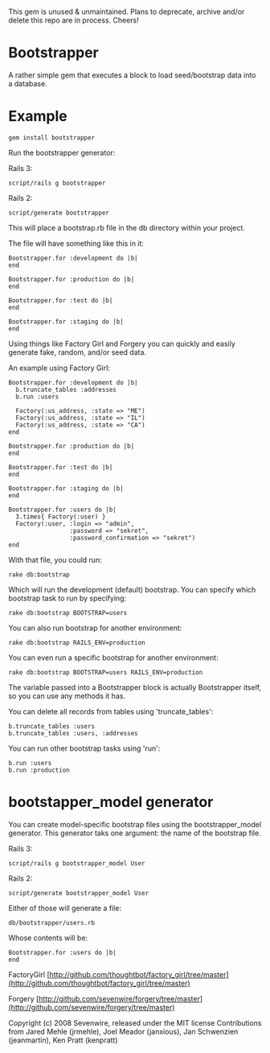 This gem is unused & unmaintained.  Plans to deprecate, archive and/or delete this repo are in process.  Cheers!

Bootstrapper
============

  A rather simple gem that executes a block to load seed/bootstrap data
  into a database.


Example
=======

    gem install bootstrapper

  Run the bootstrapper generator:

  Rails 3:

    script/rails g bootstrapper

  Rails 2:

    script/generate bootstrapper


  This will place a bootstrap.rb file in the db directory within your project.

  The file will have something like this in it:

    Bootstrapper.for :development do |b|
    end

    Bootstrapper.for :production do |b|
    end

    Bootstrapper.for :test do |b|
    end

    Bootstrapper.for :staging do |b|
    end

  Using things like Factory Girl and Forgery you can quickly and easily
  generate fake, random, and/or seed data.

  An example using Factory Girl:

    Bootstrapper.for :development do |b|
      b.truncate_tables :addresses
      b.run :users

      Factory(:us_address, :state => "ME")
      Factory(:us_address, :state => "IL")
      Factory(:us_address, :state => "CA")
    end

    Bootstrapper.for :production do |b|
    end

    Bootstrapper.for :test do |b|
    end

    Bootstrapper.for :staging do |b|
    end

    Bootstrapper.for :users do |b|
      3.times{ Factory(:user) }
      Factory(:user, :login => "admin",
                     :password => "sekret",
                     :password_confirmation => "sekret")
    end

  With that file, you could run:

    rake db:bootstrap

  Which will run the development (default) bootstrap.  You can specify which
  bootstrap task to run by specifying:

    rake db:bootstrap BOOTSTRAP=users

  You can also run bootstrap for another environment:

    rake db:bootstrap RAILS_ENV=production

  You can even run a specific bootstrap for another environment:

    rake db:bootstrap BOOTSTRAP=users RAILS_ENV=production

  The variable passed into a Bootstrapper block is actually Bootstrapper
  itself, so you can use any methods it has.

  You can delete all records from tables using 'truncate_tables':

    b.truncate_tables :users
    b.truncate_tables :users, :addresses

  You can run other bootstrap tasks using 'run':

    b.run :users
    b.run :production

bootstapper_model generator
===========================

  You can create model-specific bootstrap files using the bootstrapper_model generator. This generator taks one argument: the name of the bootstrap file. 

  Rails 3:

    script/rails g bootstrapper_model User

  Rails 2:

    script/generate bootstrapper_model User


  Either of those will generate a file:

    db/bootstrapper/users.rb

  Whose contents will be:

    Bootstrapper.for :users do |b|
    end


FactoryGirl [http://github.com/thoughtbot/factory_girl/tree/master](http://github.com/thoughtbot/factory_girl/tree/master)

Forgery [http://github.com/sevenwire/forgery/tree/master](http://github.com/sevenwire/forgery/tree/master)

Copyright (c) 2008 Sevenwire, released under the MIT license
Contributions from Jared Mehle (jrmehle), Joel Meador (janxious), Jan Schwenzien (jeanmartin), Ken Pratt (kenpratt)
